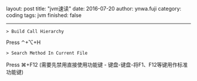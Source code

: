layout: post
title: "jvm速读"
date: 2016-07-20
author: ynwa.fuji
category: coding
tags: jvm
finished: false

----------------------------------------------------------------------------------------------------------------------------

`> Build Call Hierarchy`

Press ⌃+⌥+H

`> Search Method In Current File`

Press ⌘+F12 (需要先禁用直接使用功能键 - 键盘-键盘-将F1、F12等键用作标准功能键)